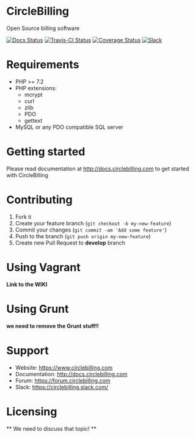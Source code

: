 CircleBilling 
================================================================================
Open Source billing software

[![Docs Status](https://readthedocs.org/projects/circlebilling/badge/?version=latest)](https://readthedocs.org/projects/circlebilling/badge/?version=latest)
[![Travis-CI Status](https://travis-ci.org/CircleBilling/CircleBilling.svg?branch=develop)](https://travis-ci.org/CircleBilling/CircleBilling)
[![Coverage Status](https://coveralls.io/repos/github/CircleBilling/CircleBilling/badge.svg?branch=master)](https://coveralls.io/github/CircleBilling/CircleBilling?branch=master)
[![Slack](https://img.shields.io/badge/chat-on%20slack-red.svg)](https://circlebilling.slack.com/)

Requirements
================================================================================

* PHP >= 7.2
* PHP extensions:
  * mcrypt
  * curl
  * zlib
  * PDO
  * gettext
* MySQL or any PDO compatible SQL server

Getting started
================================================================================

Please read documentation at http://docs.circlebilling.com to get started
with CircleBilling

Contributing
================================================================================

1. Fork it
2. Create your feature branch (`git checkout -b my-new-feature`)
3. Commit your changes (`git commit -am 'Add some feature'`)
4. Push to the branch (`git push origin my-new-feature`)
5. Create new Pull Request to **develop** branch

Using Vagrant
================================================================================
**Link to the WIKI**

Using Grunt
===========
**we need to remove the Grunt stuff!!**


Support
================================================================================

* Website: https://www.circlebilling.com
* Documentation: http://docs.circlebilling.com
* Forum: https://forum.circlebilling.com
* Slack: https://circlebilling.slack.com/

Licensing
================================================================================

** We need to discuss that topic! **
